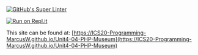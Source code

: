 [![GitHub's Super Linter](https://github.com/ICS20-Programming-MarcusW/Unit4-04-PHP-Museum/workflows/GitHub's%20Super%20Linter/badge.svg)](https://github.com/ICS20-Programming-MarcusW/Unit4-04-PHP-Museum/actions)

[![Run on Repl.it](https://repl.it/badge/github/ICS20-Programming-MarcusW/Unit4-04-PHP-Museum)](https://repl.it/github/ICS20-Programming-MarcusW/Unit4-04-PHP-Museum)

This site can be found at: [https://ICS20-Programming-MarcusW.github.io/Unit4-04-PHP-Museum](https://ICS20-Programming-MarcusW.github.io/Unit4-04-PHP-Museum)